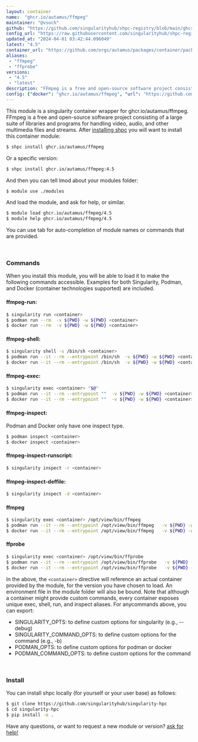 ```yaml
---
layout: container
name:  "ghcr.io/autamus/ffmpeg"
maintainer: "@vsoch"
github: "https://github.com/singularityhub/shpc-registry/blob/main/ghcr.io/autamus/ffmpeg/container.yaml"
config_url: "https://raw.githubusercontent.com/singularityhub/shpc-registry/main/ghcr.io/autamus/ffmpeg/container.yaml"
updated_at: "2024-04-01 03:42:44.096049"
latest: "4.5"
container_url: "https://github.com/orgs/autamus/packages/container/package/ffmpeg"
aliases:
 - "ffmpeg"
 - "ffprobe"
versions:
 - "4.5"
 - "latest"
description: "FFmpeg is a free and open-source software project consisting of a large suite of libraries and programs for handling video, audio, and other multimedia files and streams."
config: {"docker": "ghcr.io/autamus/ffmpeg", "url": "https://github.com/orgs/autamus/packages/container/package/ffmpeg", "maintainer": "@vsoch", "description": "FFmpeg is a free and open-source software project consisting of a large suite of libraries and programs for handling video, audio, and other multimedia files and streams.", "latest": {"4.5": "sha256:83d07b4621380cda4c8487e029e5a57d07f408f346ed2ea46ae997783a511cc9"}, "tags": {"4.5": "sha256:83d07b4621380cda4c8487e029e5a57d07f408f346ed2ea46ae997783a511cc9", "latest": "sha256:9891b7e2e92a22b745e835d2d59dab8727a35fc2f2f86016ebb41c51e0a91cb6"}, "aliases": {"ffmpeg": "/opt/view/bin/ffmpeg", "ffprobe": "/opt/view/bin/ffprobe"}}
---
```


This module is a singularity container wrapper for ghcr.io/autamus/ffmpeg.
FFmpeg is a free and open-source software project consisting of a large suite of libraries and programs for handling video, audio, and other multimedia files and streams.
After [installing shpc](#install) you will want to install this container module:


```bash
$ shpc install ghcr.io/autamus/ffmpeg
```

Or a specific version:

```bash
$ shpc install ghcr.io/autamus/ffmpeg:4.5
```

And then you can tell lmod about your modules folder:

```bash
$ module use ./modules
```

And load the module, and ask for help, or similar.

```bash
$ module load ghcr.io/autamus/ffmpeg/4.5
$ module help ghcr.io/autamus/ffmpeg/4.5
```

You can use tab for auto-completion of module names or commands that are provided.

<br>

### Commands

When you install this module, you will be able to load it to make the following commands accessible.
Examples for both Singularity, Podman, and Docker (container technologies supported) are included.

#### ffmpeg-run:

```bash
$ singularity run <container>
$ podman run --rm  -v ${PWD} -w ${PWD} <container>
$ docker run --rm  -v ${PWD} -w ${PWD} <container>
```

#### ffmpeg-shell:

```bash
$ singularity shell -s /bin/sh <container>
$ podman run --it --rm --entrypoint /bin/sh  -v ${PWD} -w ${PWD} <container>
$ docker run --it --rm --entrypoint /bin/sh  -v ${PWD} -w ${PWD} <container>
```

#### ffmpeg-exec:

```bash
$ singularity exec <container> "$@"
$ podman run --it --rm --entrypoint ""  -v ${PWD} -w ${PWD} <container> "$@"
$ docker run --it --rm --entrypoint ""  -v ${PWD} -w ${PWD} <container> "$@"
```

#### ffmpeg-inspect:

Podman and Docker only have one inspect type.

```bash
$ podman inspect <container>
$ docker inspect <container>
```

#### ffmpeg-inspect-runscript:

```bash
$ singularity inspect -r <container>
```

#### ffmpeg-inspect-deffile:

```bash
$ singularity inspect -d <container>
```


#### ffmpeg

```bash
$ singularity exec <container> /opt/view/bin/ffmpeg
$ podman run --it --rm --entrypoint /opt/view/bin/ffmpeg   -v ${PWD} -w ${PWD} <container> -c " $@"
$ docker run --it --rm --entrypoint /opt/view/bin/ffmpeg   -v ${PWD} -w ${PWD} <container> -c " $@"
```


#### ffprobe

```bash
$ singularity exec <container> /opt/view/bin/ffprobe
$ podman run --it --rm --entrypoint /opt/view/bin/ffprobe   -v ${PWD} -w ${PWD} <container> -c " $@"
$ docker run --it --rm --entrypoint /opt/view/bin/ffprobe   -v ${PWD} -w ${PWD} <container> -c " $@"
```



In the above, the `<container>` directive will reference an actual container provided
by the module, for the version you have chosen to load. An environment file in the
module folder will also be bound. Note that although a container
might provide custom commands, every container exposes unique exec, shell, run, and
inspect aliases. For anycommands above, you can export:

 - SINGULARITY_OPTS: to define custom options for singularity (e.g., --debug)
 - SINGULARITY_COMMAND_OPTS: to define custom options for the command (e.g., -b)
 - PODMAN_OPTS: to define custom options for podman or docker
 - PODMAN_COMMAND_OPTS: to define custom options for the command

<br>

### Install

You can install shpc locally (for yourself or your user base) as follows:

```bash
$ git clone https://github.com/singularityhub/singularity-hpc
$ cd singularity-hpc
$ pip install -e .
```

Have any questions, or want to request a new module or version? [ask for help!](https://github.com/singularityhub/singularity-hpc/issues)